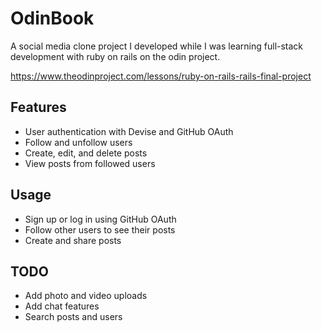 # OdinBook

A social media clone project I developed while I was learning full-stack development with ruby on rails on the odin project.

<https://www.theodinproject.com/lessons/ruby-on-rails-rails-final-project>

## Features

- User authentication with Devise and GitHub OAuth
- Follow and unfollow users
- Create, edit, and delete posts
- View posts from followed users

## Usage

- Sign up or log in using GitHub OAuth
- Follow other users to see their posts
- Create and share posts

## TODO

- Add photo and video uploads
- Add chat features
- Search posts and users
